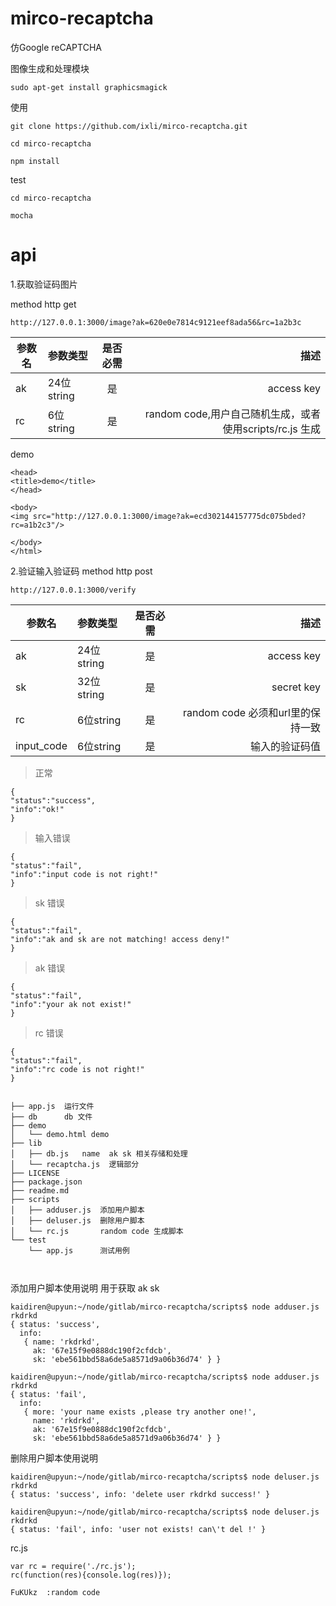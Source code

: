 # mirco-recaptcha  

仿Google reCAPTCHA



图像生成和处理模块

```
sudo apt-get install graphicsmagick
```


使用

```
git clone https://github.com/ixli/mirco-recaptcha.git

cd mirco-recaptcha

npm install
```

test

```
cd mirco-recaptcha

mocha

```
# api


1.获取验证码图片

method http  get

```
http://127.0.0.1:3000/image?ak=620e0e7814c9121eef8ada56&rc=1a2b3c
```

>
|参数名|参数类型|是否必需|描述|
|---|:---|:---:|---:|
|ak|24位string|是|access key|
|rc|6位string|是|random code,用户自己随机生成，或者使用scripts/rc.js 生成|


demo

```
<head>  
<title>demo</title>
</head>
  
<body>
<img src="http://127.0.0.1:3000/image?ak=ecd302144157775dc075bded?rc=a1b2c3"/>

</body>
</html>
```


2.验证输入验证码
method http  post

```
http://127.0.0.1:3000/verify
```
|参数名|参数类型|是否必需|描述|
|---|:---|:---:|---:|
|ak|24位string|是|access key|
|sk|32位string|是|secret key|
|rc|6位string|是|random code 必须和url里的保持一致|
|input_code|6位string|是|输入的验证码值|

> 正常

```
{
"status":"success",
"info":"ok!"
}
```

> 输入错误

```
{
"status":"fail",
"info":"input code is not right!"
}
```

> sk 错误

```
{
"status":"fail",
"info":"ak and sk are not matching! access deny!"
}
```
> ak 错误

```
{
"status":"fail",
"info":"your ak not exist!"
}
```
> rc 错误

```
{
"status":"fail",
"info":"rc code is not right!"
}

```


```

├── app.js  运行文件
├── db      db 文件
├── demo    
│   └── demo.html demo
├── lib
│   ├── db.js   name  ak sk 相关存储和处理
│   └── recaptcha.js  逻辑部分
├── LICENSE
├── package.json
├── readme.md
├── scripts
│   ├── adduser.js  添加用户脚本
│   ├── deluser.js  删除用户脚本
│   └── rc.js       random code 生成脚本
└── test
    └── app.js      测试用例

    
```
添加用户脚本使用说明 用于获取 ak sk

```
kaidiren@upyun:~/node/gitlab/mirco-recaptcha/scripts$ node adduser.js rkdrkd
{ status: 'success',
  info: 
   { name: 'rkdrkd',
     ak: '67e15f9e0888dc190f2cfdcb',
     sk: 'ebe561bbd58a6de5a8571d9a06b36d74' } }
```

```
kaidiren@upyun:~/node/gitlab/mirco-recaptcha/scripts$ node adduser.js rkdrkd
{ status: 'fail',
  info: 
   { more: 'your name exists ,please try another one!',
     name: 'rkdrkd',
     ak: '67e15f9e0888dc190f2cfdcb',
     sk: 'ebe561bbd58a6de5a8571d9a06b36d74' } }
```

 删除用户脚本使用说明

```
kaidiren@upyun:~/node/gitlab/mirco-recaptcha/scripts$ node deluser.js rkdrkd
{ status: 'success', info: 'delete user rkdrkd success!' }
```

```
kaidiren@upyun:~/node/gitlab/mirco-recaptcha/scripts$ node deluser.js rkdrkd
{ status: 'fail', info: 'user not exists! can\'t del !' }

```

rc.js

```
var rc = require('./rc.js');
rc(function(res){console.log(res)});
```
```
FuKUkz  :random code

```
